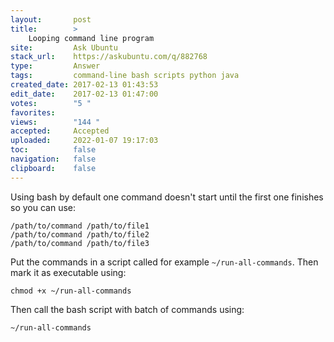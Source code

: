 ```yaml
---
layout:       post
title:        >
    Looping command line program
site:         Ask Ubuntu
stack_url:    https://askubuntu.com/q/882768
type:         Answer
tags:         command-line bash scripts python java
created_date: 2017-02-13 01:43:53
edit_date:    2017-02-13 01:47:00
votes:        "5 "
favorites:    
views:        "144 "
accepted:     Accepted
uploaded:     2022-01-07 19:17:03
toc:          false
navigation:   false
clipboard:    false
---
```


Using bash by default one command doesn't start until the first one finishes so you can use:

``` 
/path/to/command /path/to/file1
/path/to/command /path/to/file2
/path/to/command /path/to/file3

```

Put the commands in a script called for example `~/run-all-commands`. Then mark it as executable using:

``` 
chmod +x ~/run-all-commands

```

Then call the bash script with batch of commands using:

``` 
~/run-all-commands

```
